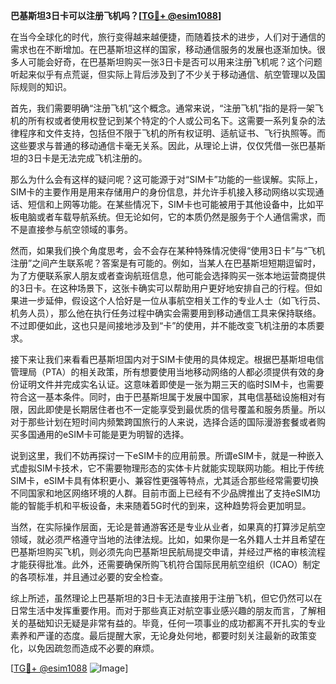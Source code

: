 **巴基斯坦3日卡可以注册飞机吗？[[TG💪+ @esim1088](https://t.me/s/esim1088)]**

在当今全球化的时代，旅行变得越来越便捷，而随着技术的进步，人们对于通信的需求也在不断增加。在巴基斯坦这样的国家，移动通信服务的发展也逐渐加快。很多人可能会好奇，在巴基斯坦购买一张3日卡是否可以用来注册飞机呢？这个问题听起来似乎有点荒诞，但实际上背后涉及到了不少关于移动通信、航空管理以及国际规则的知识。

首先，我们需要明确“注册飞机”这个概念。通常来说，“注册飞机”指的是将一架飞机的所有权或者使用权登记到某个特定的个人或公司名下。这需要一系列复杂的法律程序和文件支持，包括但不限于飞机的所有权证明、适航证书、飞行执照等。而这些要求与普通的移动通信卡毫无关系。因此，从理论上讲，仅仅凭借一张巴基斯坦的3日卡是无法完成飞机注册的。

那么为什么会有这样的疑问呢？这可能源于对“SIM卡”功能的一些误解。实际上，SIM卡的主要作用是用来存储用户的身份信息，并允许手机接入移动网络以实现通话、短信和上网等功能。在某些情况下，SIM卡也可能被用于其他设备中，比如平板电脑或者车载导航系统。但无论如何，它的本质仍然是服务于个人通信需求，而不是直接参与航空领域的事务。

然而，如果我们换个角度思考，会不会存在某种特殊情况使得“使用3日卡”与“飞机注册”之间产生联系呢？答案是有可能的。例如，当某人在巴基斯坦短期逗留时，为了方便联系家人朋友或者查询航班信息，他可能会选择购买一张本地运营商提供的3日卡。在这种场景下，这张卡确实可以帮助用户更好地安排自己的行程。但如果进一步延伸，假设这个人恰好是一位从事航空相关工作的专业人士（如飞行员、机务人员），那么他在执行任务过程中确实会需要用到移动通信工具来保持联络。不过即便如此，这也只是间接地涉及到“卡”的使用，并不能改变飞机注册的本质要求。

接下来让我们来看看巴基斯坦国内对于SIM卡使用的具体规定。根据巴基斯坦电信管理局（PTA）的相关政策，所有想要使用当地移动网络的人都必须提供有效的身份证明文件并完成实名认证。这意味着即使是一张为期三天的临时SIM卡，也需要符合这一基本条件。同时，由于巴基斯坦属于发展中国家，其电信基础设施相对有限，因此即使是长期居住者也不一定能享受到最优质的信号覆盖和服务质量。所以对于那些计划在短时间内频繁跨国旅行的人来说，选择合适的国际漫游套餐或者购买多国通用的eSIM卡可能是更为明智的选择。

说到这里，我们不妨再探讨一下eSIM卡的应用前景。所谓eSIM卡，就是一种嵌入式虚拟SIM卡技术，它不需要物理形态的实体卡片就能实现联网功能。相比于传统SIM卡，eSIM卡具有体积更小、兼容性更强等特点，尤其适合那些经常需要切换不同国家和地区网络环境的人群。目前市面上已经有不少品牌推出了支持eSIM功能的智能手机和平板设备，未来随着5G时代的到来，这种趋势将会更加明显。

当然，在实际操作层面，无论是普通游客还是专业从业者，如果真的打算涉足航空领域，就必须严格遵守当地的法律法规。比如，如果你是一名外籍人士并且希望在巴基斯坦购买飞机，则必须先向巴基斯坦民航局提交申请，并经过严格的审核流程才能获得批准。此外，还需要确保所购飞机符合国际民用航空组织（ICAO）制定的各项标准，并且通过必要的安全检查。

综上所述，虽然理论上巴基斯坦的3日卡无法直接用于注册飞机，但它仍然可以在日常生活中发挥重要作用。而对于那些真正对航空事业感兴趣的朋友而言，了解相关的基础知识无疑是非常有益的。毕竟，任何一项事业的成功都离不开扎实的专业素养和严谨的态度。最后提醒大家，无论身处何地，都要时刻关注最新的政策变化，以免因疏忽而造成不必要的麻烦。

[[TG💪+ @esim1088](https://t.me/s/esim1088) ![Image](https://i.postimg.cc/4NQfJmqS/Snipaste-2025-05-13-00-14-12.png)]